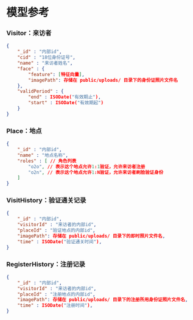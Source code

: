 # 模型参考

### Visitor：来访者
```json
{
    "_id" : "内部id",
    "cid" : "18位身份证号",
    "name" : "来访者姓名",
    "face" : {
        "feature": [特征向量],
        "imagePath": 存储在 public/uploads/ 目录下的身份证照片文件名
    },
    "validPeriod" : {
        "end" : ISODate("有效期止"),
        "start" : ISODate("有效期起")
    }
}
```

### Place：地点
```json
{
    "_id" : "内部id",
    "name" : "地点名称",
    "roles" : [ // 角色列表
        "o2o", // 表示这个地点允许1:1验证，允许来访者注册 
        "o2n", // 表示这个地点允许1:N验证，允许来访者刷脸验证身份
    ]
}
```

### VisitHistory：验证通关记录
```json
{
    "_id" : "内部id",
    "visitorId" : "来访者的内部id",
    "placeId" : "验证地点的内部id",
    "imagePath": 存储在 public/uploads/ 目录下的即时照片文件名,
    "time" : ISODate("验证通关时间"),
}
```

### RegisterHistory：注册记录
```json
{
    "_id" : "内部id",
    "visitorId" : "来访者的内部id",
    "placeId" : "注册地点的内部id",
    "imagePath": 存储在 public/uploads/ 目录下的注册所用身份证照片文件名,
    "time" : ISODate("注册时间"),
}
```